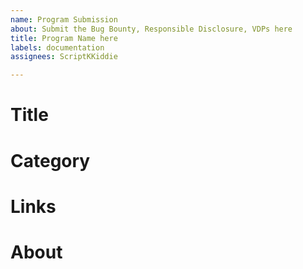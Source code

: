 ```yaml
---
name: Program Submission
about: Submit the Bug Bounty, Responsible Disclosure, VDPs here
title: Program Name here
labels: documentation
assignees: ScriptKKiddie

---
```


# Title

# Category

# Links

# About
